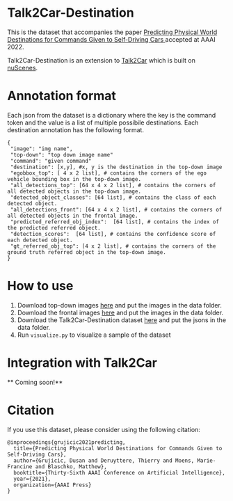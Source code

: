 # Talk2Car-Destination

This is the dataset that accompanies the paper [Predicting Physical World Destinations for Commands Given to Self-Driving Cars
](https://arxiv.org/abs/2112.05419) accepted at AAAI 2022.

Talk2Car-Destination is an extension to [Talk2Car](https://github.com/talk2car/Talk2Car) which is built on [nuScenes](https://www.nuscenes.org/).

# Annotation format
Each json from the dataset is a dictionary where the key is the command token and the value is a list of multiple possibile destinations.
Each destination annotation has the following format. 
```
{
 "image": "img name",
 "top-down": "top down image name"
 "command": "given command"
 "destination": [x,y], #x, y is the destination in the top-down image
 "egobbox_top": [ 4 x 2 list], # contains the corners of the ego vehicle bounding box in the top-down image.
 "all_detections_top": [64 x 4 x 2 list], # contains the corners of all detected objects in the top-down image.
 "detected_object_classes": [64 list], # contains the class of each detected object.
 "all_detections_front": [64 x 4 x 2 list], # contains the corners of all detected objects in the frontal image.
 "predicted_referred_obj_index":  [64 list], # contains the index of the predicted referred object.
 "detection_scores":  [64 list], # contains the confidence score of each detected object.
 "gt_referred_obj_top": [4 x 2 list], # contains the corners of the ground truth referred object in the top-down image.
}              
```

# How to use

1. Download top-down images [here](https://drive.google.com/file/d/1lrgghIVYPxCboZ77eTO8cdFcm_6mcZga/view?usp=sharing) and put the images in the data folder.
2. Download the frontal images [here](https://drive.google.com/file/d/1bhcdej7IFj5GqfvXGrHGPk2Knxe77pek/view?usp=sharing) and put the images in the data folder.
3. Download the Talk2Car-Destination dataset [here](https://drive.google.com/file/d/1hZ-3OOAdpFUjkGyObi0xqg10U62UNOrj/view?usp=sharing) and put the jsons in the data folder.
4. Run `visualize.py` to visualize a sample of the dataset

# Integration with Talk2Car

** Coming soon!**

# Citation
If you use this dataset, please consider using the following citation:
```
@inproceedings{grujicic2021predicting,
  title={Predicting Physical World Destinations for Commands Given to Self-Driving Cars},
  author={Grujicic, Dusan and Deruyttere, Thierry and Moens, Marie-Francine and Blaschko, Matthew},
  booktitle={Thirty-Sixth AAAI Conference on Artificial Intelligence},
  year={2021},
  organization={AAAI Press}
}
```